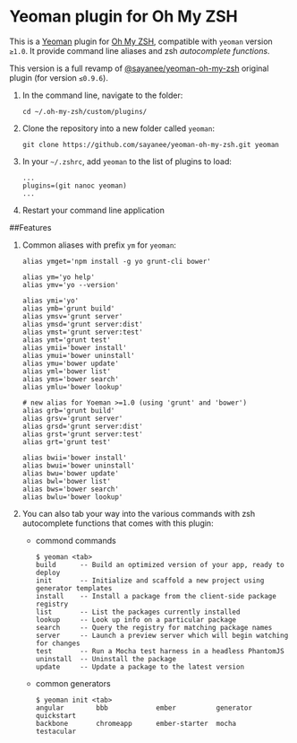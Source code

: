 # Yeoman plugin for Oh My ZSH

This is a [Yeoman](http://yeoman.io/) plugin for [Oh My ZSH](https://github.com/robbyrussell/oh-my-zsh), compatible with `yeoman` version `≥1.0`. It provide command line aliases and zsh *autocomplete functions*.

This version is a full revamp of [@sayanee/yeoman-oh-my-zsh](sayanee/yeoman-oh-my-zsh)  original plugin (for version `≤0.9.6`).


1. In the command line, navigate to the folder:

    ```
    cd ~/.oh-my-zsh/custom/plugins/
    ```
2. Clone the repository into a new folder called `yeoman`:

    ```
    git clone https://github.com/sayanee/yeoman-oh-my-zsh.git yeoman
    ```
3. In your `~/.zshrc`, add `yeoman` to the list of plugins to load:

    ```
    ...
    plugins=(git nanoc yeoman)
    ...
    ```
4. Restart your command line application

##Features

1. Common aliases with prefix `ym` for `yeoman`:

    ```
    alias ymget='npm install -g yo grunt-cli bower'

    alias ym='yo help'
    alias ymv='yo --version'

    alias ymi='yo'
    alias ymb='grunt build'
    alias ymsv='grunt server'
    alias ymsd='grunt server:dist'
    alias ymst='grunt server:test'
    alias ymt='grunt test'
    alias ymii='bower install'
    alias ymui='bower uninstall'
    alias ymu='bower update'
    alias yml='bower list'
    alias yms='bower search'
    alias ymlu='bower lookup'

    # new alias for Yoeman >=1.0 (using 'grunt' and 'bower')
    alias grb='grunt build'
    alias grsv='grunt server'
    alias grsd='grunt server:dist'
    alias grst='grunt server:test'
    alias grt='grunt test'

    alias bwii='bower install'
    alias bwui='bower uninstall'
    alias bwu='bower update'
    alias bwl='bower list'
    alias bws='bower search'
    alias bwlu='bower lookup'
    ```
2. You can also tab your way into the various commands with zsh autocomplete functions that comes with this plugin:
    - commond commands

        ```
        $ yeoman <tab>
        build      -- Build an optimized version of your app, ready to deploy
        init       -- Initialize and scaffold a new project using generator templates
        install    -- Install a package from the client-side package registry
        list       -- List the packages currently installed
        lookup     -- Look up info on a particular package
        search     -- Query the registry for matching package names
        server     -- Launch a preview server which will begin watching for changes
        test       -- Run a Mocha test harness in a headless PhantomJS
        uninstall  -- Uninstall the package
        update     -- Update a package to the latest version
        ```
    - common generators
    
    
        ```
        $ yeoman init <tab>
        angular        bbb            ember          generator      quickstart   
        backbone       chromeapp      ember-starter  mocha          testacular 
        ```